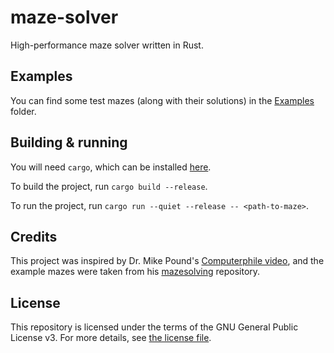# maze-solver

High-performance maze solver written in Rust.

## Examples

You can find some test mazes (along with their solutions) in the [Examples](Examples/) folder.

## Building & running

You will need `cargo`, which can be installed [here](https://rustup.rs/).

To build the project, run `cargo build --release`.

To run the project, run `cargo run --quiet --release -- <path-to-maze>`.

## Credits

This project was inspired by Dr. Mike Pound's [Computerphile video](tps://www.youtube.com/watch?v=rop0W4QDOUI),
and the example mazes were taken from his [mazesolving](https://github.com/mikepound/mazesolving) repository.

## License

This repository is licensed under the terms of the GNU General Public License v3.
For more details, see [the license file](LICENSE.txt).
